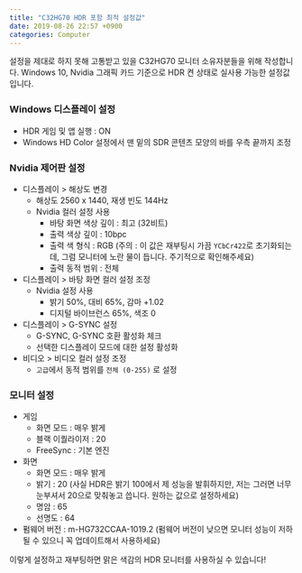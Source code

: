 ```yaml
---
title: "C32HG70 HDR 포함 최적 설정값"
date: 2019-08-26 22:57 +0900
categories: Computer
---
```


설정을 제대로 하지 못해 고통받고 있을 C32HG70 모니터 소유자분들을 위해 작성합니다. Windows 10, Nvidia 그래픽 카드 기준으로 HDR 켠 상태로 실사용 가능한 설정값입니다.

### Windows 디스플레이 설정
- HDR 게임 및 앱 실행 : ON
- Windows HD Color 설정에서 맨 밑의 SDR 콘텐츠 모양의 바를 우측 끝까지 조정
### Nvidia 제어판 설정
- 디스플레이 > 해상도 변경
  - 해상도 2560 x 1440, 재생 빈도 144Hz
  - Nvidia 컬러 설정 사용
    - 바탕 화면 색상 깊이 : 최고 (32비트)
    - 출력 색상 깊이 : 10bpc
    - 출력 색 형식 : RGB (주의 : 이 값은 재부팅시 가끔 `YCbCr422`로 초기화되는데, 그럼 모니터에 노란 물이 듭니다. 주기적으로 확인해주세요)
    - 출력 동적 범위 : 전체
- 디스플레이 > 바탕 화면 컬러 설정 조정
  - Nvidia 설정 사용
     - 밝기 50%, 대비 65%, 감마 +1.02
     - 디지털 바이브런스 65%, 색조 0
 - 디스플레이 > G-SYNC 설정
   - G-SYNC, G-SYNC 호환 활성화 체크
   - 선택한 디스플레이 모드에 대한 설정 활성화
- 비디오 > 비디오 컬러 설정 조정
  - `고급`에서 동적 범위를 `전체 (0-255)` 로 설정
### 모니터 설정
  - 게임
    - 화면 모드 : 매우 밝게
    - 블랙 이퀄라이저 : 20
    - FreeSync : 기본 엔진
  - 화면
    - 화면 모드 : 매우 밝게
    - 밝기 : 20 (사실 HDR은 밝기 100에서 제 성능을 발휘하지만, 저는 그러면 너무 눈부셔서 20으로 맞춰놓고 씁니다. 원하는 값으로 설정하세요)
    - 명암 : 65
    - 선명도 : 64
  - 펌웨어 버전 : m-HG732CCAA-1019.2 (펌웨어 버전이 낮으면 모니터 성능이 저하될 수 있으니 꼭 업데이트해서 사용하세요)
  
이렇게 설정하고 재부팅하면 맑은 색감의 HDR 모니터를 사용하실 수 있습니다!

